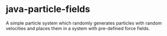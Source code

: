 # java-particle-fields

A simple particle system which randomly generates particles with random velocities and places them in a system with pre-defined force fields.
